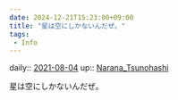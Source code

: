```yaml
---
date: 2024-12-21T15:23:00+09:00
title: "星は空にしかないんだぜ。"
tags:
 - Info
---
```


daily:: [2021-08-04](Daily_Note/2021-08-04.md)
up:: [Narana_Tsunohashi](../Bar/Novel/Nacaria/Narana_Tsunohashi.md)

星は空にしかないんだぜ。